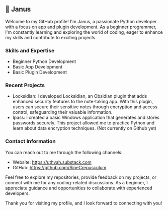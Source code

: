 ## 👋 Janus
Welcome to my GitHub profile! I'm Janus, a passionate Python developer with a focus on app and plugin development. As a beginner programmer, I'm constantly learning and exploring the world of coding, eager to enhance my skills and contribute to exciting projects.

### Skills and Expertise
- Beginner Python Development
- Basic App Development
- Basic Plugin Development

### Recent Projects
- Locksidian: I developed Locksidian, an Obsidian plugin that adds enhanced security features to the note-taking app. With this plugin, users can secure their sensitive notes through encryption and access control, safeguarding their valuable information.
- Ipass: I created a basic Windows application that generates and stores passwords securely. This project allowed me to practice Python and learn about data encryption techniques. (Not currently on Github yet)


### Contact Information
You can reach out to me through the following channels:

- Website: https://uthvah.substack.com
- GitHub: https://github.com/SineCrepusculum

Feel free to explore my repositories, provide feedback on my projects, or connect with me for any coding-related discussions. As a beginner, I appreciate guidance and opportunities to collaborate with experienced developers.

Thank you for visiting my profile, and I look forward to connecting with you!
